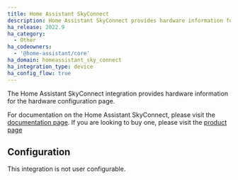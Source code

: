 ```yaml
---
title: Home Assistant SkyConnect
description: Home Assistant SkyConnect provides hardware information for the hardware configuration page.
ha_release: 2022.9
ha_category:
  - Other
ha_codeowners:
  - '@home-assistant/core'
ha_domain: homeassistant_sky_connect
ha_integration_type: device
ha_config_flow: true
---
```


The Home Assistant SkyConnect integration provides hardware information for the hardware configuration page.

For documentation on the Home Assistant SkyConnect, please visit the [documentation page](https://skyconnect.home-assistant.io/documentation/).
If you are looking to buy one, please visit the [product page](https://home-assistant.io/skyconnect)

## Configuration

This integration is not user configurable.
